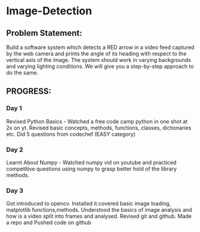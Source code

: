 # Image-Detection

## Problem Statement:
Build a software system which detects a RED arrow in a video feed captured by the web camera and prints the angle of its heading with respect to the vertical axis of the image. The system should work in varying backgrounds and varying lighting conditions. We will give you a step-by-step approach to do the same.

## PROGRESS:
### Day 1 
Revised Python Basics - Watched a free code camp python in one shot at 2x on yt. Revised basic concepts, methods, functions, classes, dictionaries etc. Did 5 questions from codechef (EASY category) 

### Day 2
Learnt About Numpy - Watched numpy vid on youtube and practiced competitive questions using numpy to grasp better hold of the library methods. 

### Day 3
Got introduced to opencv. Installed it.covered basic image loading, matplotlib functions,methods. Understood the basics of image analysis and how is a video split into frames and analysed. Revised git and github. Made a repo and Pushed code on github

